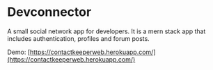 # Devconnector

A small social network app for developers. It is a mern stack app that includes authentication, profiles and forum posts.

Demo: [https://contactkeeperweb.herokuapp.com/](https://contactkeeperweb.herokuapp.com/)
